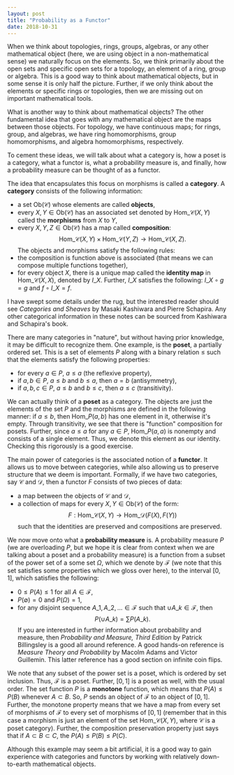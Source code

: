 ```yaml
---
layout: post
title: "Probability as a Functor"
date: 2018-10-31
---
```


When we think about topologies, rings, groups, algebras, or any other
mathematical object (here, we are using object in a non-mathematical sense) we
naturally focus on the elements. So, we think primarily about the open sets and
specific open sets for a topology, an element of a ring, group or algebra.
This is a good way to think about mathematical objects, but in some sense it is
only half the picture. Further, if we only think about the elements or specific
rings or topologies, then we are missing out on important mathematical tools.

What is another way to think about mathematical objects? The other fundamental
idea that goes with any mathematical object are the maps between those objects.
For topology, we have continuous maps; for rings, group, and algebras, we have
ring homomorphisms, group homomorphisms, and algebra homomorphisms,
respectively.

To cement these ideas, we will talk about what a category is, how a poset is a
category, what a functor is, what a probability measure is, and finally, how a
probability measure can be thought of as a functor.

The idea that encapsulates this focus on morphisms is called a **category**. A
**category** consists of the following information:
* a set $\text{Ob}(\mathcal{C})$ whose elements are called **objects**,
* every $X, Y \in \text{Ob}(\mathcal{C})$ has an associated set denoted by
  $\text{Hom}\_{\mathcal{C}}(X, Y)$ called the **morphisms** from $X$ to $Y$,
* every $X, Y, Z \in \text{Ob}(\mathcal{C})$ has a map called **composition**:
$$
\text{Hom}\_{\mathcal{C}}(X, Y) \times \text{Hom}\_{\mathcal{C}}(Y, Z) \to
\text{Hom}\_{\mathcal{C}}(X, Z).
$$
The objects and morphisms satisfy the following rules:
* the composition is function above is associated (that means we can compose
  multiple functions together),
* for every object $X$, there is a unique map called the **identity map** in
  $\text{Hom}\_{\mathcal{C}}(X, X)$, denoted by $I\_{X}$. Further, $I\_{X}$
satisfies the following: $I\_{X} \circ g = g$ and $f \circ I\_{X} = f$.

I have swept some details under the rug, but the interested reader should see
*Categories and Sheaves* by Masaki Kashiwara and Pierre Schapira. Any other
categorical information in these notes can be sourced from Kashiwara and
Schapira's book.

There are many categories in "nature", but without having prior knowledge, it
may be difficult to recognize them. One example, is the **poset**, a partially
ordered set. This is a set of elements $P$ along with a binary relation $\leq$  such that the elements satisfy the following properties:
* for every $a \in P$, $a \leq a$ (the reflexive property),
* if $a, b \in P$, $a \leq b$ and $b \leq a$, then $a = b$ (antisymmetry),
* if $a, b, c \in P$, $a \leq b$ and $b \leq c$, then $a \leq c$
  (transitivity).

We can actually think of a **poset** as a category. The objects are just the
elements of the set $P$ and the morphisms are defined in the following manner:
if $a \leq b$, then $\text{Hom}\_{P}(a, b)$ has one element in it, otherwise
it's empty. Through transitivity, we see that there is "function" composition
for posets. Further, since $a \leq a$ for any $a \in P$, $\text{Hom}\_{P}(a,
a)$ is nonempty and consists of a single element. Thus, we denote this element
as our identity. Checking this rigorously is a good exercise.

The main power of categories is the associated notion of a **functor**. It allows us to move between categories, while also allowing us to preserve structure
that we deem is important. Formally, if we have two categories, say
$\mathcal{C}$ and $\mathcal{D}$, then a functor $F$ consists of two pieces of
data:
* a map between the objects of $\mathcal{C}$ and $\mathcal{D}$,
* a collection of maps for every $X, Y \in \text{Ob}(\mathcal{C})$ of the form:
$$
F : \text{Hom}\_{\mathcal{C}}(X, Y) \to \text{Hom}\_{\mathcal{D}}(F(X), F(Y))
$$
such that the identities are preserved and compositions are preserved.

We now move onto what a **probability measure** is. A probability measure $P$
(we are overloading $P$, but we hope it is clear from context when we are
talking about a poset and a probability measure) is a function from a subset of the power set of a some set $\Omega$, which we denote by $\mathcal{F}$ (we note that this set satisfies some properties which we gloss over here), to the interval $[0,1]$, which satisfies the following:
* $0 \leq P(A) \leq 1$ for all $A \in \mathcal{F}$,
* $P(\emptyset) = 0$ and $P(\Omega) = 1$,
* for any disjoint sequence $A\_{1}, A\_{2}, \ldots \in \mathcal{F}$ such that
  $\cup A\_{k} \in \mathcal{F}$, then
$$
P(\cup A\_{k}) = \sum P(A\_{k}).
$$
If you are interested in further information about probability and measure,
then *Probability and Measure, Third Edition* by Patrick Billingsley is a good
all around reference. A good hands-on reference is *Measure Theory and
Probability* by Macolm Adams and Victor Guillemin. This latter reference has a
good section on infinite coin flips.

We note that any subset of the power set is a poset, which is ordered by set
inclusion. Thus, $\mathcal{F}$ is a poset. Further, $[0,1]$ is a poset as well,
with the usual order. The set function $P$ is a **monotone** function, which
means that $P(A) \leq P(B)$ whenever $A \subset B$. So, $P$ sends an object of
$\mathcal{F}$ to an object of $[0,1]$. Further, the monotone property means
that we have a map from every set of morphisms of $\mathcal{F}$ to every set of
morphisms of $[0,1]$ (remember that in this case a morphism is just an
element of the set $\text{Hom}\_{\mathcal{C}}(X, Y)$, where $\mathcal{C}$ is a
poset category). Further, the composition preservation property just says that
if $A \subset B \subset C$, the $P(A) \leq P(B) \leq P(C)$.

Although this example may seem a bit artificial, it is a good way to gain
experience with categories and functors by working with relatively
down-to-earth mathematical objects.
